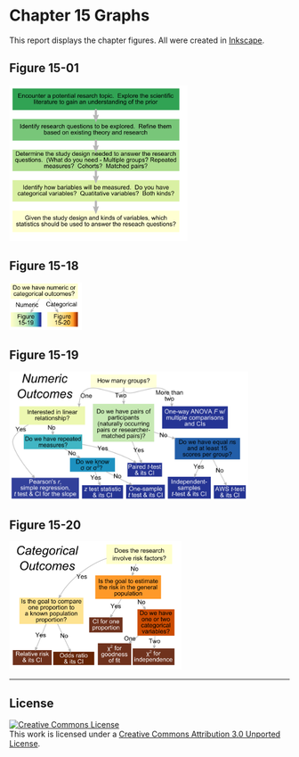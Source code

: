 Chapter 15 Graphs
=================================================
This report displays the chapter figures.  All were created in [Inkscape](http://www.inkscape.org/en/).

## Figure 15-01
<img src="./Figure15_01.png" style="width: 320px;"/>

## Figure 15-18
<img src="./Figure15_18.png" style="width: 130px;"/>

## Figure 15-19
<img src="./Figure15_19.png" style="width: 430px;"/>

## Figure 15-20
<img src="./Figure15_20.png" style="width: 310px;"/>

---

## License

<a rel="license" href="http://creativecommons.org/licenses/by/3.0/"><img alt="Creative Commons License" style="border-width:0" src="http://i.creativecommons.org/l/by/3.0/88x31.png" /></a><br />This work is licensed under a <a rel="license" href="http://creativecommons.org/licenses/by/3.0/">Creative Commons Attribution 3.0 Unported License</a>.
